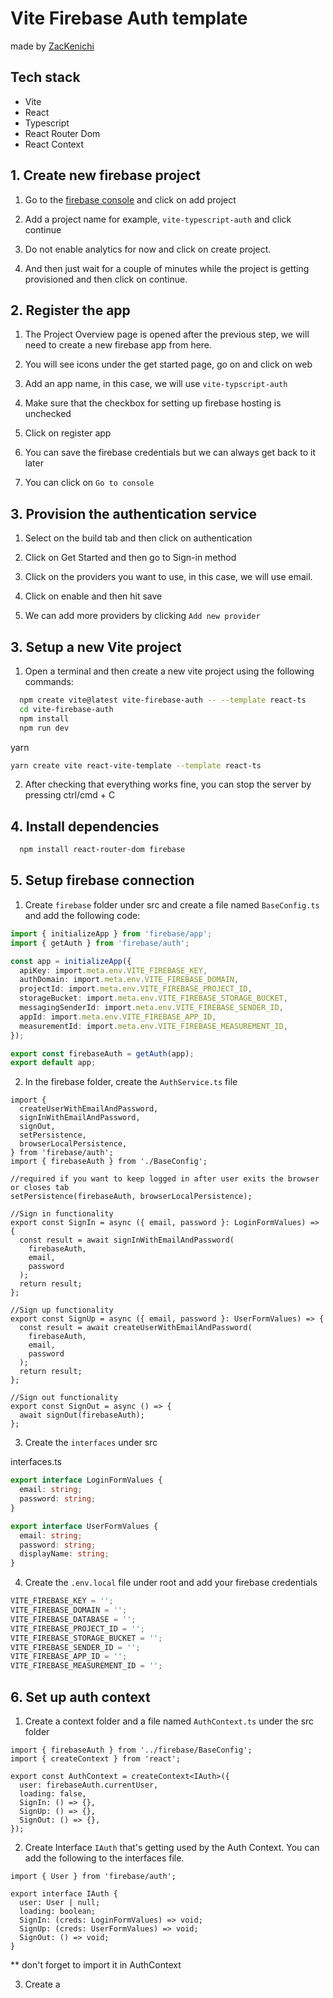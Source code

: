 # Vite Firebase Auth template

made by [ZacKenichi](https://github.com/zackenichi)

## Tech stack

- Vite
- React
- Typescript
- React Router Dom
- React Context

## 1. Create new firebase project

1. Go to the [firebase console](https://console.firebase.google.com/) and click on add project

2. Add a project name for example, `vite-typescript-auth` and click continue

3. Do not enable analytics for now and click on create project.

4. And then just wait for a couple of minutes while the project is getting provisioned and then click on continue.

## 2. Register the app

1. The Project Overview page is opened after the previous step, we will need to create a new firebase app from here.

2. You will see icons under the get started page, go on and click on web

3. Add an app name, in this case, we will use `vite-typscript-auth`

4. Make sure that the checkbox for setting up firebase hosting is unchecked

5. Click on register app

6. You can save the firebase credentials but we can always get back to it later

7. You can click on `Go to console`

## 3. Provision the authentication service

1. Select on the build tab and then click on authentication

2. Click on Get Started and then go to Sign-in method

3. Click on the providers you want to use, in this case, we will use email.

4. Click on enable and then hit save

5. We can add more providers by clicking `Add new provider`

## 3. Setup a new Vite project

1. Open a terminal and then create a new vite project using the following commands:

```bash
  npm create vite@latest vite-firebase-auth -- --template react-ts
  cd vite-firebase-auth
  npm install
  npm run dev
```

yarn

```bash
yarn create vite react-vite-template --template react-ts
```

2. After checking that everything works fine, you can stop the server by pressing ctrl/cmd + C

## 4. Install dependencies

```bash
  npm install react-router-dom firebase
```

## 5. Setup firebase connection

1. Create `firebase` folder under src and create a file named `BaseConfig.ts` and add the following code:

```ts
import { initializeApp } from 'firebase/app';
import { getAuth } from 'firebase/auth';

const app = initializeApp({
  apiKey: import.meta.env.VITE_FIREBASE_KEY,
  authDomain: import.meta.env.VITE_FIREBASE_DOMAIN,
  projectId: import.meta.env.VITE_FIREBASE_PROJECT_ID,
  storageBucket: import.meta.env.VITE_FIREBASE_STORAGE_BUCKET,
  messagingSenderId: import.meta.env.VITE_FIREBASE_SENDER_ID,
  appId: import.meta.env.VITE_FIREBASE_APP_ID,
  measurementId: import.meta.env.VITE_FIREBASE_MEASUREMENT_ID,
});

export const firebaseAuth = getAuth(app);
export default app;
```

2. In the firebase folder, create the `AuthService.ts` file

```tsx
import {
  createUserWithEmailAndPassword,
  signInWithEmailAndPassword,
  signOut,
  setPersistence,
  browserLocalPersistence,
} from 'firebase/auth';
import { firebaseAuth } from './BaseConfig';

//required if you want to keep logged in after user exits the browser or closes tab
setPersistence(firebaseAuth, browserLocalPersistence);

//Sign in functionality
export const SignIn = async ({ email, password }: LoginFormValues) => {
  const result = await signInWithEmailAndPassword(
    firebaseAuth,
    email,
    password
  );
  return result;
};

//Sign up functionality
export const SignUp = async ({ email, password }: UserFormValues) => {
  const result = await createUserWithEmailAndPassword(
    firebaseAuth,
    email,
    password
  );
  return result;
};

//Sign out functionality
export const SignOut = async () => {
  await signOut(firebaseAuth);
};
```

3. Create the `interfaces` under src

interfaces.ts

```ts
export interface LoginFormValues {
  email: string;
  password: string;
}

export interface UserFormValues {
  email: string;
  password: string;
  displayName: string;
}
```

4. Create the `.env.local` file under root and add your firebase credentials

```ts
VITE_FIREBASE_KEY = '';
VITE_FIREBASE_DOMAIN = '';
VITE_FIREBASE_DATABASE = '';
VITE_FIREBASE_PROJECT_ID = '';
VITE_FIREBASE_STORAGE_BUCKET = '';
VITE_FIREBASE_SENDER_ID = '';
VITE_FIREBASE_APP_ID = '';
VITE_FIREBASE_MEASUREMENT_ID = '';
```

## 6. Set up auth context

1. Create a context folder and a file named `AuthContext.ts` under the src folder

```tsx
import { firebaseAuth } from '../firebase/BaseConfig';
import { createContext } from 'react';

export const AuthContext = createContext<IAuth>({
  user: firebaseAuth.currentUser,
  loading: false,
  SignIn: () => {},
  SignUp: () => {},
  SignOut: () => {},
});
```

2. Create Interface `IAuth` that's getting used by the Auth Context. You can add the following to the interfaces file.

```tsx
import { User } from 'firebase/auth';

export interface IAuth {
  user: User | null;
  loading: boolean;
  SignIn: (creds: LoginFormValues) => void;
  SignUp: (creds: UserFormValues) => void;
  SignOut: () => void;
}
```

\*\* don't forget to import it in AuthContext

3. Create a
